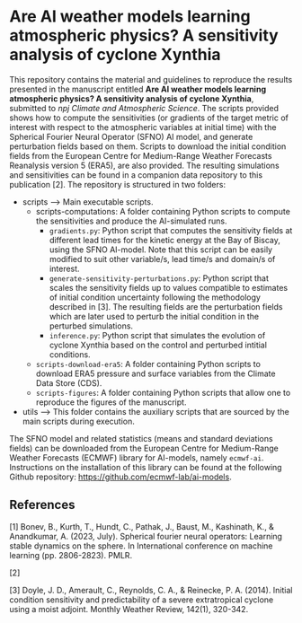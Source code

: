 # Are AI weather models learning atmospheric physics? A sensitivity analysis of cyclone Xynthia
This repository contains the material and guidelines to reproduce the results presented in the manuscript entitled **Are AI weather models learning atmospheric physics? A sensitivity analysis of cyclone Xynthia**, submitted to *npj Climate and Atmospheric Science*. The scripts provided shows how to compute the sensitivities (or gradients of the target metric of interest with respect to the atmospheric variables at initial time) with the Spherical Fourier Neural Operator (SFNO) AI model, and generate perturbation fields based on them. Scripts to download the initial condition fields from the European Centre for Medium-Range Weather Forecasts Reanalysis version 5 (ERA5), are also provided. The resulting simulations and sensitivities can be found in a companion data repository to this publication [2]. The repository is structured in two folders:

* scripts --> Main executable scripts.
  * scripts-computations: A folder containing Python scripts to compute the sensitivities and produce the AI-simulated runs.
    * `gradients.py`: Python script that computes the sensitivity fields at different lead times for the kinetic energy at the Bay of Biscay, using the SFNO AI-model. Note that this script can be easily modified to suit other variable/s, lead time/s and domain/s of interest.
    * `generate-sensitivity-perturbations.py`: Python script that scales the sensitivity fields up to values compatible to estimates of initial condition uncertainty following the methodology described in [3]. The resulting fields are the perturbation fields which are later used to perturb the initial condition in the perturbed simulations.
    * `inference.py`: Python script that simulates the evolution of cyclone Xynthia based on the control and perturbed intitial conditions.
  * `scripts-download-era5`: A folder containing Python scripts to download ERA5 pressure and surface variables from the Climate Data Store (CDS). 
  * `scripts-figures`: A folder containing Python scripts that allow one to reproduce the figures of the manuscript.
* utils --> This folder contains the auxiliary scripts that are sourced by the main scripts during execution.

The SFNO model and related statistics (means and standard deviations fields) can be downloaded from the European Centre for Medium-Range Weather Forecasts (ECMWF) library for AI-models, namely `ecmwf-ai`. Instructions on the installation of this library can be found at the following Github repository: https://github.com/ecmwf-lab/ai-models. 

## References
[1] Bonev, B., Kurth, T., Hundt, C., Pathak, J., Baust, M., Kashinath, K., & Anandkumar, A. (2023, July). Spherical fourier neural operators: Learning stable dynamics on the sphere. In International conference on machine learning (pp. 2806-2823). PMLR.

[2] 

[3] Doyle, J. D., Amerault, C., Reynolds, C. A., & Reinecke, P. A. (2014). Initial condition sensitivity and predictability of a severe extratropical cyclone using a moist adjoint. Monthly Weather Review, 142(1), 320-342.